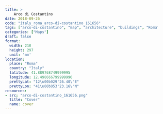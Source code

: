 ```yaml
---
title: > 
    Arco di Costantino
date: 2018-09-26
code: "italy_roma_arco-di-costantino_161656"
tags: ["arco-di-costantino", "map", "architecture", "buildings", "Roma", "Italy"]
categories: ["Maps"]
draft: false
format:
  width: 210
  height: 297
  unit: 'mm'
location:
  place: "Roma"
  country: "Italy"
  latitude: 41.889768749999995
  longitude: 12.490666799999996
  prettyLat: "12\u00b029'26.40\"E"
  prettyLon: "41\u00b053'23.16\"N"
resources:
- src: "arco-di-costantino_161656.png"
  title: "Cover"
  name: cover
---
```

